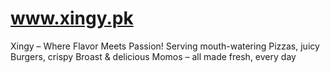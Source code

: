 # www.xingy.pk
Xingy – Where Flavor Meets Passion! Serving mouth-watering Pizzas, juicy Burgers, crispy Broast &amp; delicious Momos – all made fresh, every day
